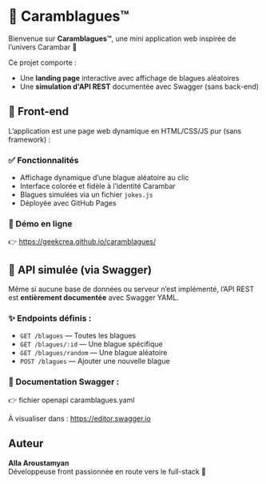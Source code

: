 # 🎉 Caramblagues™

Bienvenue sur **Caramblagues™**, une mini application web inspirée de l’univers Carambar 🍬

Ce projet comporte :
- Une **landing page** interactive avec affichage de blagues aléatoires
- Une **simulation d'API REST** documentée avec Swagger (sans back-end)


## 🔸 Front-end

L’application est une page web dynamique en HTML/CSS/JS pur (sans framework) :

### ✅ Fonctionnalités
- Affichage dynamique d’une blague aléatoire au clic
- Interface colorée et fidèle à l’identité Carambar
- Blagues simulées via un fichier `jokes.js`
- Déployée avec GitHub Pages

### 🔗 Démo en ligne
👉 https://geekcrea.github.io/caramblagues/


## 🔸 API simulée (via Swagger)

Même si aucune base de données ou serveur n’est implémenté, l’API REST est **entièrement documentée** avec Swagger YAML.

### ✨ Endpoints définis :
- `GET /blagues` — Toutes les blagues
- `GET /blagues/:id` — Une blague spécifique
- `GET /blagues/random` — Une blague aléatoire
- `POST /blagues` — Ajouter une nouvelle blague

### 📄 Documentation Swagger :
👉 fichier openapi caramblagues.yaml

À visualiser dans : https://editor.swagger.io


##  Auteur

**Alla Aroustamyan**  
Développeuse front passionnée en route vers le full-stack 🚀